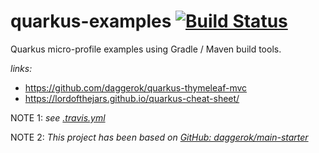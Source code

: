 # quarkus-examples [![Build Status](https://travis-ci.org/daggerok/quarkus-examples.svg?branch=master)](https://travis-ci.org/daggerok/quarkus-examples)
Quarkus micro-profile examples using Gradle / Maven build tools.

_links:_

* https://github.com/daggerok/quarkus-thymeleaf-mvc
* https://lordofthejars.github.io/quarkus-cheat-sheet/

NOTE 1: _see [.travis.yml](.travis.yml)_

NOTE 2: _This project has been based on [GitHub: daggerok/main-starter](https://github.com/daggerok/main-starter)_
